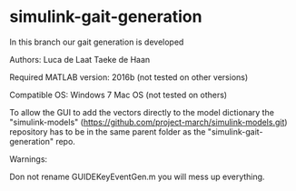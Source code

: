 # simulink-gait-generation

In this branch our gait generation is developed


Authors:
Luca de Laat
Taeke de Haan

Required MATLAB version:
2016b (not tested on other versions)

Compatible OS:
Windows 7
Mac OS
(not tested on others)


To allow the GUI to add the vectors directly to the model dictionary the 
"simulink-models" (https://github.com/project-march/simulink-models.git)
repository has to be in the same parent folder as the 
"simulink-gait-generation" repo.

Warnings:




Don not rename GUIDEKeyEventGen.m you will mess up everything.